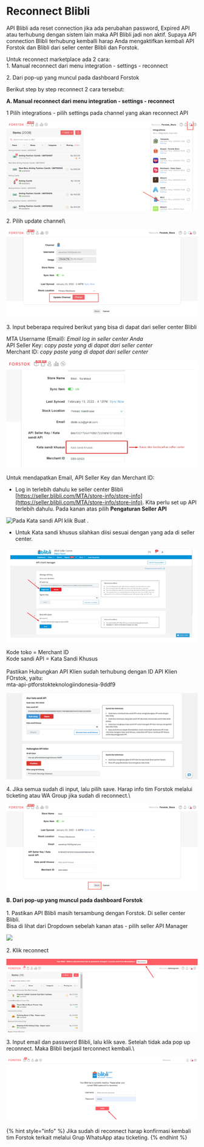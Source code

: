 # Reconnect Blibli

API Blibli ada reset connection jika ada perubahan password, Expired API atau terhubung dengan sistem lain maka API Blibli jadi non aktif. Supaya API connection Blibli terhubung kemballi harap Anda mengaktifkan kembali API Forstok dan Blibli dari seller center Blibli dan Forstok.

Untuk reconnect marketplace ada 2 cara:\
1\. Manual reconnect dari menu integration - settings - reconnect

2\. Dari pop-up yang muncul pada dashboard Forstok

Berikut step by step reconnect 2 cara tersebut:

**A. Manual reconnect dari menu integration - settings - reconnect**

1 Pilih integrations - pilih settings pada channel yang akan reconnect API

![](<../../.gitbook/assets/image (441) (1).png>)

2\. Pilih update channel\


![](<../../.gitbook/assets/image (442) (1).png>)

3\. Input beberapa required berikut yang bisa di dapat dari seller center Blibli

MTA Username (Email): _Email log in seller center Anda_\
API Seller Key: _copy paste yang di dapat dari seller center_\
Merchant ID: _copy paste yang di dapat dari seller center_

![](<../../.gitbook/assets/WhatsApp Image 2022-02-15 at 16.49.11.jpeg>)

Untuk mendapatkan Email, API Seller Key dan Merchant ID:

* Log in terlebih dahulu ke seller center Blibli [https://seller.blibli.com/MTA/store-info/store-info](https://seller.blibli.com/MTA/store-info/store-info). Kita perlu set up API terlebih dahulu. Pada kanan atas pilih **Pengaturan Seller API**

![Pada Kata sandi API klik Buat . ](https://s3.amazonaws.com/cdn.freshdesk.com/data/helpdesk/attachments/production/48066775314/original/HUAtQ\_zL9xirsYbz-obm0lI-ncXyuq16Cw.png?1603734604)

* Untuk Kata sandi khusus silahkan diisi sesuai dengan yang ada di seller center.

![](<../../.gitbook/assets/WhatsApp Image 2022-02-15 at 16.09.22.jpeg>)

Kode toko = Merchant ID\
Kode sandi API = Kata Sandi Khusus\
\
Pastikan Hubungkan API Klien sudah terhubung dengan ID API Klien FOrstok, yaitu:\
mta-api-ptforstokteknologiindonesia-9ddf9

![](<../../.gitbook/assets/image (447) (1) (1).png>)

4\. Jika semua sudah di input, lalu pilih save. Harap info tim Forstok melalui ticketing atau WA Group jika sudah di reconnect.\


![](<../../.gitbook/assets/image (450) (1) (1).png>)

**B. Dari pop-up yang muncul pada dashboard Forstok**\
\
1\. Pastikan API Blibli masih tersambung dengan Forstok. Di seller center Blibli.\
Bisa di lihat dari Dropdown sebelah kanan atas - pilih seller API Manager

![](https://s3.amazonaws.com/cdn.freshdesk.com/data/helpdesk/attachments/production/48087352720/original/LbA4f7R-UMAA6T7Qs\_aWeJfhkgNvDWFzrA.png?1613468465)

2\. Klik reconnect

![](<../../.gitbook/assets/image (298).png>)

3\. Input email dan password Blibli, lalu klik save. Setelah tidak ada pop up reconnect. Maka Blibli berjasil terconnect kembali.\


![](<../../.gitbook/assets/image (297).png>)

{% hint style="info" %}
Jika sudah di reconnect harap konfirmasi kembali tim Forstok terkait melalui Grup WhatsApp atau ticketing.
{% endhint %}
